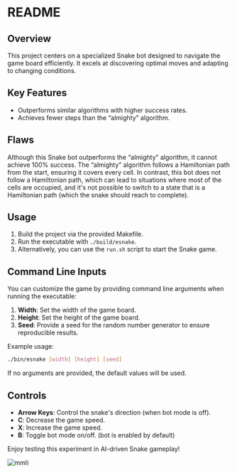 # README

## Overview
This project centers on a specialized Snake bot designed to navigate the game board efficiently. It excels at discovering optimal moves and adapting to changing conditions.

## Key Features
- Outperforms similar algorithms with higher success rates.
- Achieves fewer steps than the “almighty” algorithm.

## Flaws
Although this Snake bot outperforms the “almighty” algorithm, it cannot achieve 100% success. The “almighty” algorithm follows a Hamiltonian path from the start, ensuring it covers every cell. In contrast, this bot does not follow a Hamiltonian path, which can lead to situations where most of the cells are occupied, and it's not possible to switch to a state that is a Hamiltonian path (which the snake should reach to complete).

## Usage
1. Build the project via the provided Makefile.
2. Run the executable with `./build/esnake`.
3. Alternatively, you can use the `run.sh` script to start the Snake game.

## Command Line Inputs
You can customize the game by providing command line arguments when running the executable:

1. **Width**: Set the width of the game board.
2. **Height**: Set the height of the game board.
3. **Seed**: Provide a seed for the random number generator to ensure reproducible results.

Example usage:
```sh
./bin/esnake [width] [height] [seed]
```

If no arguments are provided, the default values will be used.

## Controls
- **Arrow Keys**: Control the snake's direction (when bot mode is off).
- **C**: Decrease the game speed.
- **X**: Increase the game speed.
- **B**: Toggle bot mode on/off. (bot is enabled by default)

Enjoy testing this experiment in AI-driven Snake gameplay!


![mmli](https://github.com/user-attachments/assets/4829cea7-f7fc-40f5-b2f3-2c051e7379a7)
